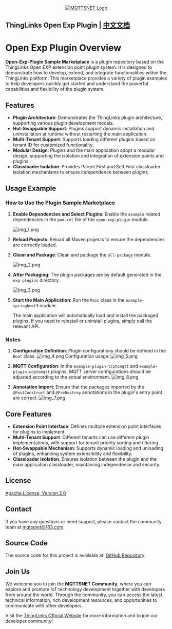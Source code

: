 <div align="center">

[![MQTTSNET Logo](./docs/images/logo.png)](http://www.mqttsnet.com)

</div>

## ThingLinks Open Exp Plugin | [中文文档](README_zh.md)

# Open Exp Plugin Overview

**Open-Exp-Plugin Sample Marketplace** is a plugin repository based on the ThingLinks Open EXP extension point plugin system. It is designed to demonstrate how to develop, extend, and integrate functionalities within the ThingLinks platform. This marketplace provides a variety of plugin examples to help developers quickly get started and understand the powerful capabilities and flexibility of the plugin system.

## Features

- **Plugin Architecture**: Demonstrates the ThingLinks plugin architecture, supporting various plugin development models.
- **Hot-Swappable Support**: Plugins support dynamic installation and uninstallation at runtime without restarting the main application.
- **Multi-Tenant Support**: Supports loading different plugins based on tenant ID for customized functionality.
- **Modular Design**: Plugins and the main application adopt a modular design, supporting the isolation and integration of extension points and plugins.
- **Classloader Isolation**: Provides Parent First and Self First classloader isolation mechanisms to ensure independence between plugins.

## Usage Example

### How to Use the Plugin Sample Marketplace

1. **Enable Dependencies and Select Plugins**: Enable the `example` related dependencies in the `pom.xml` file of the `open-exp-plugin` module.

   ![img_1.png](docs/images/img_1.png)

2. **Reload Projects**: Reload all Maven projects to ensure the dependencies are correctly loaded.

3. **Clean and Package**: Clean and package the `all-package` module.

   ![img_2.png](docs/images/img_2.png)

4. **After Packaging**: The plugin packages are by default generated in the `exp-plugins` directory.

   ![img_3.png](docs/images/img_3.png)

5. **Start the Main Application**: Run the `Main` class in the `example-springboot3` module.

   The main application will automatically load and install the packaged plugins. If you need to reinstall or uninstall plugins, simply call the relevant API.

### Notes

1. **Configuration Definition**: Plugin configurations should be defined in the `Boot` class.
   ![img_4.png](docs/images/img_4.png)
   Configuration usage:
   ![img_5.png](docs/images/img_5.png)

2. **MQTT Configuration**: In the `example-plugin-tcptomqtt` and `example-plugin-udptomqtt` plugins, MQTT server configurations should be adjusted according to the actual environment.
   ![img_8.png](docs/images/img_8.png)

3. **Annotation Import**: Ensure that the packages imported by the `@PostConstruct` and `@PreDestroy` annotations in the plugin's entry point are correct.
   ![img_7.png](docs/images/img_7.png)

## Core Features

- **Extension Point Interface**: Defines multiple extension point interfaces for plugins to implement.
- **Multi-Tenant Support**: Different tenants can use different plugin implementations, with support for tenant priority sorting and filtering.
- **Hot-Swappable Mechanism**: Supports dynamic loading and unloading of plugins, enhancing system extensibility and flexibility.
- **Classloader Isolation**: Ensures isolation between the plugin and the main application classloader, maintaining independence and security.

## License

[Apache License, Version 2.0](LICENSE)

## Contact

If you have any questions or need support, please contact the community team at mqttsnet@163.com.

## Source Code

The source code for this project is available at: [GitHub Repository](https://github.com/mqttsnet/open-exp-plugin)

## Join Us

We welcome you to join the **MQTTSNET Community**, where you can explore and promote IoT technology development together with developers from around the world. Through the community, you can access the latest technical information, rich development resources, and opportunities to communicate with other developers.

Visit the [ThingLinks Official Website](https://www.thinglinks.com) for more information and to join our developer community!
